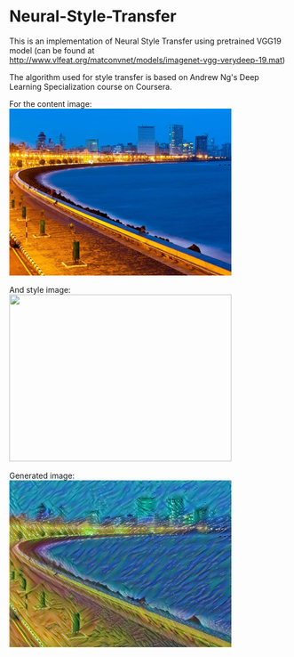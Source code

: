 # Neural-Style-Transfer
This is an implementation of Neural Style Transfer using pretrained VGG19 model (can be found at http://www.vlfeat.org/matconvnet/models/imagenet-vgg-verydeep-19.mat)

The algorithm used for style transfer is based on Andrew Ng's Deep Learning Specialization course on Coursera.

For the content image:
<img src="images/mumbai.jpg" width="400px" height="300px" />

And style image:
<img src="images/paint.jpg - final.png" width="400px" height="300px" />

Generated image:
<img src="output/mumbai+paint.jpg" width="400px" height="300px" />
